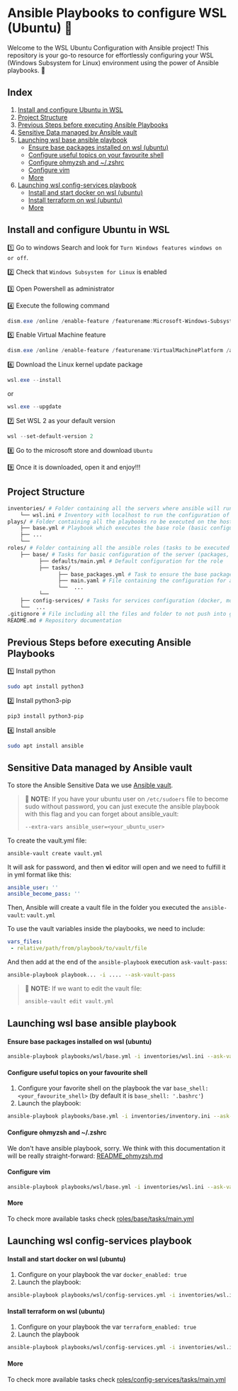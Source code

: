 # Ansible Playbooks to configure WSL (Ubuntu) :tophat:

Welcome to the WSL Ubuntu Configuration with Ansible project! This repository is your go-to resource for effortlessly configuring your WSL (Windows Subsystem for Linux) environment using the power of Ansible playbooks. :tophat:

## Index

1. [Install and configure Ubuntu in WSL](#install-and-configure-ubuntu-in-wsl)
2. [Project Structure](#project-structure)
3. [Previous Steps before executing Ansible Playbooks](#previous-steps-before-executing-ansible-playbooks)
4. [Sensitive Data managed by Ansible vault](#sensitive-data-managed-by-ansible-vault)
5. [Launching wsl base ansible playbook](#launching-wsl-base-ansible-playbook)
    - [Ensure base packages installed on wsl (ubuntu)](#ensure-base-packages-installed-on-wsl-ubuntu)
    - [Configure useful topics on your favourite shell](#configure-useful-topics-on-your-favourite-shell)
    - [Configure ohmyzsh and ~/.zshrc](#configure-ohmyzsh-and-zshrc)
    - [Configure vim](#configure-vim)
    - [More](#more)
6. [Launching wsl config-services playbook](#launching-wsl-config-services-playbook)
    - [Install and start docker on wsl (ubuntu)](#install-and-start-docker-on-wsl-ubuntu)
    - [Install terraform on wsl (ubuntu)](#install-terraform-on-wsl-ubuntu)
    - [More](#more-1)

## Install and configure Ubuntu in WSL

:one: Go to windows Search and look for `Turn Windows features windows on or off`.

:two: Check that `Windows Subsystem for Linux` is enabled

:three: Open Powershell as administrator

:four: Execute the following command
```ps1
dism.exe /online /enable-feature /featurename:Microsoft-Windows-Subsystem-Linux /all /norestart
```

:five: Enable Virtual Machine feature
```ps1
dism.exe /online /enable-feature /featurename:VirtualMachinePlatform /all /norestart
```

:six: Download the Linux kernel update package
```ps1
wsl.exe --install
```

or 

```ps1
wsl.exe --upgdate
```

:seven: Set WSL 2 as your default version
```ps1
wsl --set-default-version 2
```

:eight: Go to the microsoft store and download `Ubuntu`

:nine: Once it is downloaded, open it and enjoy!!!

## Project Structure

```bash
inventories/ # Folder containing all the servers where ansible will run and its configuration
    └── wsl.ini # Inventory with localhost to run the configuration of the wsl (ubuntu)
plays/ # Folder containing all the playbooks ro be executed on the hosts, we have one playbook per role
    ├── base.yml # Playbook which executes the base role (basic configuration for the server)
    ├── ...
    └── 
roles/ # Folder containing all the ansible roles (tasks to be executed on the playbooks)
    ├── base/ # Tasks for basic configuration of the server (packages, pubkeys, etc.)
          ├── defaults/main.yml # Default configuration for the role
          ├── tasks/
                ├── base_packages.yml # Task to ensure the base packages installed
                ├── main.yaml # File containing the configuration for all the tasks and how to use them
                └──  ...
          └──  
    ├── config-services/ # Tasks for services configuration (docker, motd, sshd, etc.)
    └──  ...
.gitignore # File including all the files and folder to not push into git
README.md # Repository documentation
```

## Previous Steps before executing Ansible Playbooks

:one: Install python
```bash
sudo apt install python3
```

:two: Install python3-pip
```bash
pip3 install python3-pip
```

:four: Install ansible
```bash
sudo apt install ansible
```

## Sensitive Data managed by Ansible vault
To store the Ansible Sensitive Data we use [Ansible vault](https://docs.ansible.com/ansible/latest/vault_guide/index.html).

> :paperclip: **NOTE:** If you have your ubuntu user on `/etc/sudoers` file to become sudo without password, you can just execute the ansible playbook with this flag and you can forget about ansible_vault:
> ```bash
> --extra-vars ansible_user=<your_ubuntu_user>
> ```

To create the vault.yml file:
```bash
ansible-vault create vault.yml
```

It will ask for password, and then **vi** editor will open and we need to fulfill it in yml format like this:

```yml
ansible_user: ''
ansible_become_pass: ''
```

Then, Ansible will create a vault file in the folder you executed the `ansible-vault`: `vault.yml`

To use the vault variables inside the playbooks, we need to include:

```yml
vars_files:
 - relative/path/from/playbook/to/vault/file
```

And then add at the end of the `ansible-playbook` execution `ask-vault-pass`:

```bash
ansible-playbook playbook... -i .... --ask-vault-pass
```

> :paperclip: **NOTE:** If we want to edit the vault file:
> ```bash
> ansible-vault edit vault.yml
> ```

## Launching wsl base ansible playbook
#### Ensure base packages installed on wsl (ubuntu)
```bash
ansible-playbook playbooks/wsl/base.yml -i inventories/wsl.ini --ask-vault-pass --tags base-packages --check
```

#### Configure useful topics on your favourite shell

1. Configure your favorite shell on the playbook the var `base_shell: <your_favourite_shell>` (by default it is `base_shell: '.bashrc'`)
2. Launch the playbook:
```bash
ansible-playbook playbooks/base.yml -i inventories/inventory.ini --ask-vault-pass --tags base-shell-config --check
```

#### Configure ohmyzsh and ~/.zshrc
We don't have ansible playbook, sorry. We think with this documentation it will be really straight-forward: [README_ohmyzsh.md](README_ohmyzsh.md)

#### Configure vim
```bash
ansible-playbook playbooks/wsl/base.yml -i inventories/wsl.ini --ask-vault-pass --tags base-vim-config --check
```

#### More
To check more available tasks check [roles/base/tasks/main.yml](roles/base/tasks/main.yml)


## Launching wsl config-services playbook
#### Install and start docker on wsl (ubuntu)

1. Configure on your playbook the var `docker_enabled: true`
2. Launch the playbook:
```bash
ansible-playbook playbooks/wsl/config-services.yml -i inventories/wsl.ini --ask-vault-pass --tags config-services-docker --check
```

#### Install terraform on wsl (ubuntu)

1. Configure on your playbook the var `terraform_enabled: true`
2. Launch the playbook
```bash
ansible-playbook playbooks/wsl/config-services.yml -i inventories/wsl.ini --ask-vault-pass --tags config-services-terraform --check
```

#### More
To check more available tasks check [roles/config-services/tasks/main.yml](roles/config-services/tasks/main.yml)
